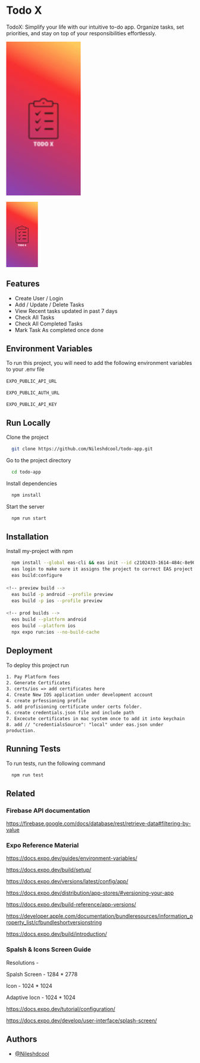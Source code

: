 
# Todo X

TodoX: Simplify your life with our intuitive to-do app. Organize tasks, set priorities, and stay on top of your responsibilities effortlessly.

<img src="https://github.com/Nileshdcool/todo-app/blob/dev/screenshots/splash.png?raw=true" alt="drawing" width="200"/>

![App Screenshot](https://github.com/Nileshdcool/todo-app/blob/dev/screenshots/splash.png?raw=true)


## Features

- Create User / Login
- Add / Update / Delete Tasks
- View Recent tasks updated in past 7 days
- Check All Tasks
- Check All Completed Tasks
- Mark Task As completed once done


## Environment Variables

To run this project, you will need to add the following environment variables to your .env file

`EXPO_PUBLIC_API_URL`

`EXPO_PUBLIC_AUTH_URL`

`EXPO_PUBLIC_API_KEY`


## Run Locally

Clone the project

```bash
  git clone https://github.com/Nileshdcool/todo-app.git
```

Go to the project directory

```bash
  cd todo-app
```

Install dependencies

```bash
  npm install
```

Start the server

```bash
  npm run start
```


## Installation

Install my-project with npm

```bash
  npm install --global eas-cli && eas init --id c2102433-1614-484c-8e90-bdb074de10b1
  eas login to make sure it assigns the project to correct EAS project ID
  eas build:configure

<!-- preview build -->
  eas build -p android --profile preview
  eas build -p ios --profile preview
  
<!-- prod builds -->
  eos build --platform android
  eos build --platform ios
  npx expo run:ios --no-build-cache
```
    
## Deployment

To deploy this project run

    1. Pay Platform fees 
    2. Generate Certificates
    3. certs/ios => add certificates here
    4. Create New IOS application under development account
    4. create prfessioning profile 
    5. add profisioning certificate under certs folder.
    6. create credentials.json file and include path
    7. Excecute certificates in mac system once to add it into keychain
    8. add // "credentialsSource": "local" under eas.json under production.




## Running Tests

To run tests, run the following command

```bash
  npm run test
```


## Related

### Firebase API documentation

https://firebase.google.com/docs/database/rest/retrieve-data#filtering-by-value

### Expo Reference Material 

https://docs.expo.dev/guides/environment-variables/

https://docs.expo.dev/build/setup/

https://docs.expo.dev/versions/latest/config/app/

https://docs.expo.dev/distribution/app-stores/#versioning-your-app

https://docs.expo.dev/build-reference/app-versions/

https://developer.apple.com/documentation/bundleresources/information_property_list/cfbundleshortversionstring

https://docs.expo.dev/build/introduction/

### Spalsh & Icons Screen Guide

Resolutions - 

Spalsh Screen - 1284 * 2778

Icon - 1024 * 1024

Adaptive Iocn - 1024 * 1024

https://docs.expo.dev/tutorial/configuration/

https://docs.expo.dev/develop/user-interface/splash-screen/



## Authors

- [@Nileshdcool](https://github.com/Nileshdcool)

